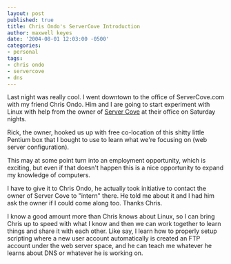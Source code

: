 ```yaml
---
layout: post
published: true
title: Chris Ondo's ServerCove Introduction
author: maxwell keyes
date: '2004-08-01 12:03:00 -0500'
categories:
- personal
tags:
- chris ondo
- servercove
- dns
---
```


Last night was really cool. I went downtown to the office of ServerCove.com with
my friend Chris Ondo. Him and I are going to start experiment with Linux with
help from the owner of [Server Cove](http://www.servercove.com/) at their office
on Saturday nights.

Rick, the owner, hooked us up with free co-location of this shitty little
Pentium box that I bought to use to learn what we're focusing on (web server
configuration).

This may at some point turn into an employment opportunity, which is exciting,
but even if that doesn't happen this is a nice opportunity to expand my
knowledge of computers.

I have to give it to Chris Ondo, he actually took initiative to contact the
owner of Server Cove to "intern" there. He told me about it and I had him ask
the owner if I could come along too. Thanks Chris.

I know a good amount more than Chris knows about Linux, so I can bring Chris up
to speed with what I know and then we can work together to learn things and
share it with each other. Like say, I learn how to properly setup scripting
where a new user account automatically is created an FTP account under the web
server space, and he can teach me whatever he learns about DNS or whatever he is
working on.
